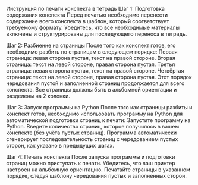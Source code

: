 Инструкция по печати конспекта в тетрадь
Шаг 1: Подготовка содержания конспекта
Перед печатью необходимо перенести содержание всего конспекта в шаблон, который соответствует требуемому формату. Убедитесь, что все необходимые материалы включены и структурированы для последующего переноса в тетрадь.

Шаг 2: Разбиение на страницы
После того как конспект готов, его необходимо разбить по страницам в следующем порядке:
Первая страница: левая сторона пустая, текст на правой стороне.
Вторая страница: текст на левой стороне, правая сторона пустая.
Третья страница: левая сторона пустая, текст на правой стороне.
Четвёртая страница: текст на левой стороне, правая сторона пустая.
Этот порядок чередования пустой и заполненной страниц продолжается для всего конспекта. Все страницы должны быть в альбомной ориентации и разделены на 2 колонки.

Шаг 3: Запуск программы на Python
После того как страницы разбиты и конспект готов, необходимо использовать программу на Python для автоматической подготовки страниц к печати:
Запустите программу на Python.
Введите количество страниц, которое получилось в вашем конспекте (без учёта пустых страниц).
Программа автоматически сгенерирует последовательность страниц с чередованием пустых сторон, как указано в предыдущих шагах.

Шаг 4: Печать конспекта
После запуска программы и подготовки страниц можно приступать к печати. Убедитесь, что ваш принтер настроен на альбомную ориентацию. Печатайте страницы в указанном порядке, следуя шаблону чередования пустых и заполненных сторон.
